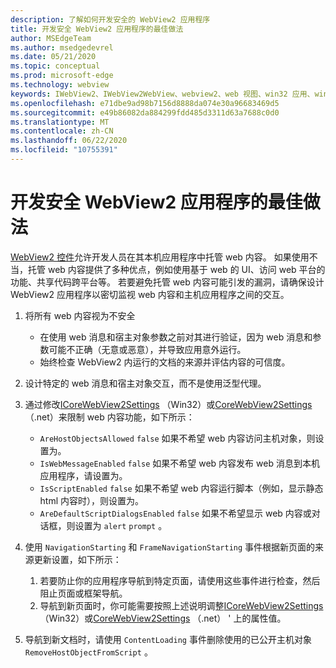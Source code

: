 ```yaml
---
description: 了解如何开发安全的 WebView2 应用程序
title: 开发安全 WebView2 应用程序的最佳做法
author: MSEdgeTeam
ms.author: msedgedevrel
ms.date: 05/21/2020
ms.topic: conceptual
ms.prod: microsoft-edge
ms.technology: webview
keywords: IWebView2、IWebView2WebView、webview2、web 视图、win32 应用、win32、edge、ICoreWebView2、ICoreWebView2Host、浏览器控件、边缘 html、安全性
ms.openlocfilehash: e71dbe9ad98b7156d8888da074e30a96683469d5
ms.sourcegitcommit: e49b86082da884299fdd485d3311d63a7688c0d0
ms.translationtype: MT
ms.contentlocale: zh-CN
ms.lasthandoff: 06/22/2020
ms.locfileid: "10755391"
---
```

# 开发安全 WebView2 应用程序的最佳做法

[WebView2 控件](https://docs.microsoft.com/microsoft-edge/webview2/)允许开发人员在其本机应用程序中托管 web 内容。 如果使用不当，托管 web 内容提供了多种优点，例如使用基于 web 的 UI、访问 web 平台的功能、共享代码跨平台等。 若要避免托管 web 内容可能引发的漏洞，请确保设计 WebView2 应用程序以密切监视 web 内容和主机应用程序之间的交互。 

1. 将所有 web 内容视为不安全
    - 在使用 web 消息和宿主对象参数之前对其进行验证，因为 web 消息和参数可能不正确（无意或恶意），并导致应用意外运行。
    - 始终检查 WebView2 内运行的文档的来源并评估内容的可信度。 

2. 设计特定的 web 消息和宿主对象交互，而不是使用泛型代理。

3. 通过修改[ICoreWebView2Settings](../reference/win32/0-9-538/icorewebview2settings) （Win32）或[CoreWebView2Settings](../reference/dotnet/0-9-538/microsoft-web-webview2-core-corewebview2settings) （.net）来限制 web 内容功能，如下所示：
    - `AreHostObjectsAllowed` `false` 如果不希望 web 内容访问主机对象，则设置为。
    - `IsWebMessageEnabled` `false` 如果不希望 web 内容发布 web 消息到本机应用程序，请设置为。 
    - `IsScriptEnabled` `false` 如果不希望 web 内容运行脚本（例如，显示静态 html 内容时），则设置为。
    - `AreDefaultScriptDialogsEnabled` `false` 如果不希望显示 web 内容或对话框，则设置为 `alert` `prompt` 。

4.  使用 `NavigationStarting` 和 `FrameNavigationStarting` 事件根据新页面的来源更新设置，如下所示：
    1.  若要防止你的应用程序导航到特定页面，请使用这些事件进行检查，然后阻止页面或框架导航。 
    2.  导航到新页面时，你可能需要按照上述说明调整[ICoreWebView2Settings](../reference/win32/0-9-538/icorewebview2settings) （Win32）或[CoreWebView2Settings](../reference/dotnet/0-9-538/microsoft-web-webview2-core-corewebview2settings) （.net） ' 上的属性值。

5. 导航到新文档时，请使用 `ContentLoading` 事件删除使用的已公开主机对象 `RemoveHostObjectFromScript` 。 